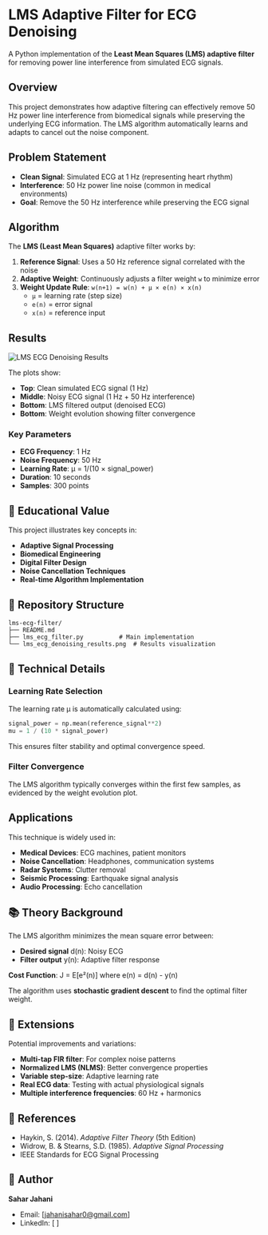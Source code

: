 # LMS Adaptive Filter for ECG Denoising

A Python implementation of the **Least Mean Squares (LMS) adaptive filter** for removing power line interference from simulated ECG signals.

## Overview

This project demonstrates how adaptive filtering can effectively remove 50 Hz power line interference from biomedical signals while preserving the underlying ECG information.
The LMS algorithm automatically learns and adapts to cancel out the noise component.

## Problem Statement

- **Clean Signal**: Simulated ECG at 1 Hz (representing heart rhythm)
- **Interference**: 50 Hz power line noise (common in medical environments)
- **Goal**: Remove the 50 Hz interference while preserving the ECG signal

## Algorithm

The **LMS (Least Mean Squares)** adaptive filter works by:

1. **Reference Signal**: Uses a 50 Hz reference signal correlated with the noise
2. **Adaptive Weight**: Continuously adjusts a filter weight `w` to minimize error
3. **Weight Update Rule**: `w(n+1) = w(n) + μ × e(n) × x(n)`
   - `μ` = learning rate (step size)
   - `e(n)` = error signal
   - `x(n)` = reference input

## Results

![LMS ECG Denoising Results](ECG_Noise_Removal.png)

The plots show:
- **Top**: Clean simulated ECG signal (1 Hz)
- **Middle**: Noisy ECG signal (1 Hz + 50 Hz interference)
- **Bottom**: LMS filtered output (denoised ECG)
- **Bottom**: Weight evolution showing filter convergence

### Key Parameters
- **ECG Frequency**: 1 Hz
- **Noise Frequency**: 50 Hz
- **Learning Rate**: μ = 1/(10 × signal_power)
- **Duration**: 10 seconds
- **Samples**: 300 points


## 🧠 Educational Value

This project illustrates key concepts in:
- **Adaptive Signal Processing**
- **Biomedical Engineering**
- **Digital Filter Design**
- **Noise Cancellation Techniques**
- **Real-time Algorithm Implementation**

## 📁 Repository Structure

```
lms-ecg-filter/
├── README.md
├── lms_ecg_filter.py          # Main implementation
└── lms_ecg_denoising_results.png  # Results visualization
```

## 🔧 Technical Details

### Learning Rate Selection
The learning rate μ is automatically calculated using:
```python
signal_power = np.mean(reference_signal**2)
mu = 1 / (10 * signal_power)
```

This ensures filter stability and optimal convergence speed.

### Filter Convergence
The LMS algorithm typically converges within the first few samples, as evidenced by the weight evolution plot.

## Applications

This technique is widely used in:
- **Medical Devices**: ECG machines, patient monitors
- **Noise Cancellation**: Headphones, communication systems
- **Radar Systems**: Clutter removal
- **Seismic Processing**: Earthquake signal analysis
- **Audio Processing**: Echo cancellation

## 📚 Theory Background

The LMS algorithm minimizes the mean square error between:
- **Desired signal** d(n): Noisy ECG
- **Filter output** y(n): Adaptive filter response

**Cost Function**: J = E[e²(n)] where e(n) = d(n) - y(n)

The algorithm uses **stochastic gradient descent** to find the optimal filter weight.

## 🔬 Extensions

Potential improvements and variations:
- **Multi-tap FIR filter**: For complex noise patterns
- **Normalized LMS (NLMS)**: Better convergence properties
- **Variable step-size**: Adaptive learning rate
- **Real ECG data**: Testing with actual physiological signals
- **Multiple interference frequencies**: 60 Hz + harmonics

## 📖 References

- Haykin, S. (2014). *Adaptive Filter Theory* (5th Edition)
- Widrow, B. & Stearns, S.D. (1985). *Adaptive Signal Processing*
- IEEE Standards for ECG Signal Processing

## 👤 Author

**Sahar Jahani**  
- Email: [jahanisahar0@gmail.com]
-  LinkedIn: [   ]
